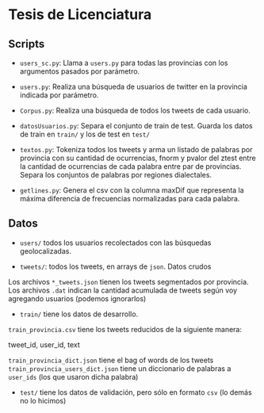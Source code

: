 # Tesis de Licenciatura

## Scripts

- `users_sc.py`: Llama a `users.py` para todas las provincias con los argumentos pasados por parámetro.

- `users.py`: Realiza una búsqueda de usuarios de twitter en la provincia indicada por parámetro.  

- `Corpus.py`: Realiza una búsqueda de todos los tweets de cada usuario.  

- `datosUsuarios.py`: Separa el conjunto de train de test. Guarda los datos de train en `train/` y los de test en `test/`  

- `textos.py`: Tokeniza todos los tweets y arma un listado de palabras por provincia con su cantidad de ocurrencias, fnorm y pvalor del ztest entre la cantidad de ocurrencias de cada palabra entre par de provincias. Separa los conjuntos de palabras por regiones dialectales.

-  `getlines.py`: Genera el csv con la columna maxDif que representa la máxima diferencia de frecuencias normalizadas para cada palabra.


## Datos

- `users/` todos los usuarios recolectados con las búsquedas geolocalizadas.

- `tweets/`: todos los tweets, en arrays de `json`. Datos crudos

Los archivos `*_tweets.json` tienen los tweets segmentados por provincia.
Los archivos `.dat` indican la cantidad acumulada de tweets según voy agregando usuarios (podemos ignorarlos)

- `train/` tiene los datos de desarrollo.

`train_provincia.csv` tiene los tweets reducidos de la siguiente manera:

tweet_id, user_id, text

`train_provincia_dict.json` tiene el bag of words de los tweets
`train_provincia_users_dict.json` tiene un diccionario de palabras a `user_ids` (los que usaron dicha palabra)

- `test/` tiene los datos de validación, pero sólo en formato `csv` (lo demás no lo hicimos)